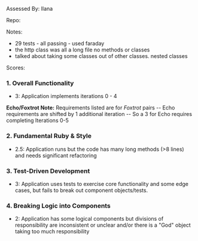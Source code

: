 Assessed By: Ilana 


Repo:

Notes: 
- 29 tests - all passing - used faraday
- the http class was all a long file no methods or classes 
- talked about taking some classes out of other classes. nested classes


Scores:

### 1. Overall Functionality

* 3: Application implements iterations 0 - 4

**Echo/Foxtrot Note:** Requirements listed are for *Foxtrot* pairs -- Echo requirements are shifted by 1 additional iteration -- So a 3 for Echo requires completing Iterations 0-5

### 2. Fundamental Ruby & Style

* 2.5:  Application runs but the code has many long methods (>8 lines) and needs significant refactoring

### 3. Test-Driven Development

* 3: Application uses tests to exercise core functionality and some edge cases, but fails to break out component objects/tests.

### 4. Breaking Logic into Components

* 2: Application has some logical components but divisions of responsibility are inconsistent or unclear and/or there is a "God" object taking too much responsibility
